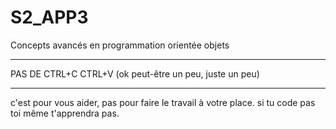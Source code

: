 # S2_APP3
Concepts avancés en programmation orientée objets

-------------------------------------------------
PAS DE CTRL+C CTRL+V
(ok peut-être un peu, juste un peu)

-------------------------------------------------

c'est pour vous aider, pas pour faire le travail à votre place. 
si tu code pas toi même t'apprendra pas.
